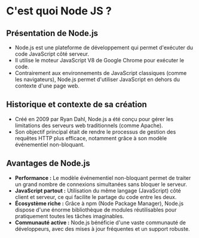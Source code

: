 # C'est quoi Node JS ?

## **Présentation de Node.js**&#x20;

* Node.js est une plateforme de développement qui permet d'exécuter du code JavaScript côté serveur.
* Il utilise le moteur JavaScript V8 de Google Chrome pour exécuter le code.
* Contrairement aux environnements de JavaScript classiques (comme les navigateurs), Node.js permet d'utiliser JavaScript en dehors du contexte d'une page web.

## **Historique et contexte de sa création**&#x20;

* Créé en 2009 par Ryan Dahl, Node.js a été conçu pour gérer les limitations des serveurs web traditionnels (comme Apache).
* Son objectif principal était de rendre le processus de gestion des requêtes HTTP plus efficace, notamment grâce à son modèle événementiel non-bloquant.

## **Avantages de Node.js**&#x20;

* **Performance :** Le modèle événementiel non-bloquant permet de traiter un grand nombre de connexions simultanées sans bloquer le serveur.
* **JavaScript partout :** Utilisation du même langage (JavaScript) côté client et serveur, ce qui facilite le partage du code entre les deux.
* **Écosystème riche :** Grâce à npm (Node Package Manager), Node.js dispose d'une énorme bibliothèque de modules réutilisables pour pratiquement toutes les tâches imaginables.
* **Communauté active :** Node.js bénéficie d'une vaste communauté de développeurs, avec des mises à jour fréquentes et un support robuste.
